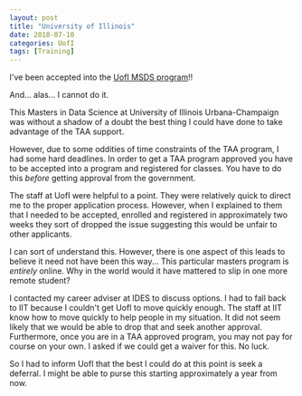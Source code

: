 ```yaml
---
layout: post
title: "University of Illinois"
date: 2018-07-10
categories: UofI
tags: [Training]
---
```


I've been accepted into the [UofI MSDS program](https://cs.illinois.edu/academics/graduate/professional-mcs-program/mcs-data-science-track)!!

And... alas... I cannot do it.

This Masters in Data Science at University of Illinois Urbana-Champaign was without a shadow of a
doubt the best thing I could have done to take advantage of the TAA support.

However, due to some oddities of time constraints of the TAA program, I had some hard deadlines.
In order to get a TAA program approved you have to be accepted into a program and registered
for classes.  You have to do this *before* getting approval from the government.

The staff at UofI were helpful to a point.  They were relatively quick to direct me to the proper
application process.  However, when I explained to them that I needed to be accepted, enrolled and
registered in approximately two weeks they sort of dropped the issue suggesting this would be
unfair to other applicants.

I can sort of understand this.  However, there is one aspect of this leads to believe it need not
have been this way...  This particular masters program is *entirely* online.  Why in the world
would it have mattered to slip in one more remote student?

I contacted my career adviser at IDES to discuss options.  I had to fall back to IIT because I
couldn't get UofI to move quickly enough.  The staff at IIT know how to move quickly to help
people in my situation.  It did not seem likely that we would be able to drop that and seek
another approval.  Furthermore, once you are in a TAA approved program, you may not pay for
course on your own.  I asked if we could get a waiver for this.  No luck.

So I had to inform UofI that the best I could do at this point is seek a deferral.  I might be
able to purse this starting approximately a year from now.




